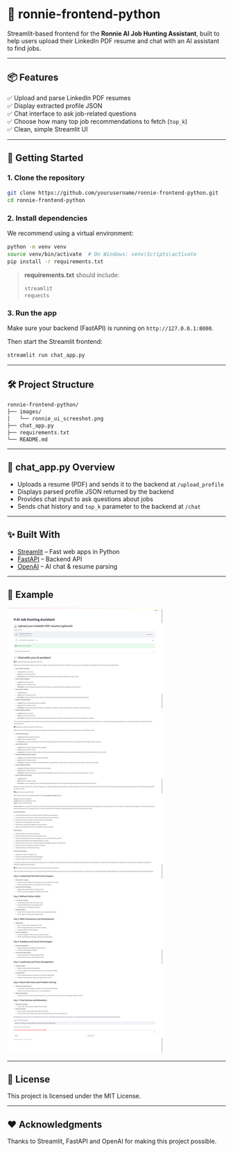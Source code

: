 # 🤖 ronnie-frontend-python

Streamlit-based frontend for the **Ronnie AI Job Hunting Assistant**, built to help users upload their LinkedIn PDF resume and chat with an AI assistant to find jobs.

---

## 📦 Features

✅ Upload and parse LinkedIn PDF resumes  
✅ Display extracted profile JSON  
✅ Chat interface to ask job-related questions  
✅ Choose how many top job recommendations to fetch (`top_k`)  
✅ Clean, simple Streamlit UI

---

## 🚀 Getting Started

### 1. Clone the repository
```bash
git clone https://github.com/yourusername/ronnie-frontend-python.git
cd ronnie-frontend-python
```

### 2. Install dependencies
We recommend using a virtual environment:
```bash
python -m venv venv
source venv/bin/activate  # On Windows: venv\Scripts\activate
pip install -r requirements.txt
```

> **requirements.txt** should include:
> ```
> streamlit
> requests
> ```

### 3. Run the app
Make sure your backend (FastAPI) is running on `http://127.0.0.1:8000`.

Then start the Streamlit frontend:
```bash
streamlit run chat_app.py
```

---

## 🛠 Project Structure

```plaintext
ronnie-frontend-python/
├── images/
│   └── ronnie_ui_screeshot.png
├── chat_app.py
├── requirements.txt
└── README.md
```

---

## 📄 chat_app.py Overview

- Uploads a resume (PDF) and sends it to the backend at `/upload_profile`
- Displays parsed profile JSON returned by the backend
- Provides chat input to ask questions about jobs
- Sends chat history and `top_k` parameter to the backend at `/chat`

---

## ✨ Built With
- [Streamlit](https://streamlit.io/) – Fast web apps in Python
- [FastAPI](https://fastapi.tiangolo.com/) – Backend API
- [OpenAI](https://openai.com/) – AI chat & resume parsing

---

## 📸 Example

![Screenshot of Ronnie AI Job Assistant UI](images/ronnie_ui_screeshot.png)

---

## 📝 License
This project is licensed under the MIT License.

---

## ❤️ Acknowledgments
Thanks to Streamlit, FastAPI and OpenAI for making this project possible.
